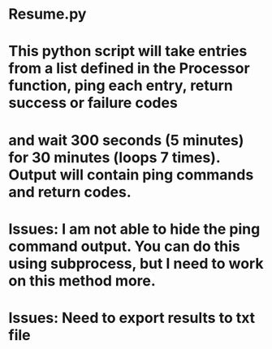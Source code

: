 # Resume.py
# This python script will take entries from a list defined in the Processor function, ping each entry, return success or failure codes
# and wait 300 seconds (5 minutes) for 30 minutes (loops 7 times). Output will contain ping commands and return codes.
#
# Issues: I am not able to hide the ping command output. You can do this using subprocess, but I need to work on this method more.
# Issues: Need to export results to txt file

